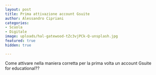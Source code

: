 ```yaml
---
layout: post
title: Prima attivazione account Gsuite
author: Alessandro Cipriani
categories:
- Scuola
- Digitale
image: uploads/hal-gatewood-tZc3vjPCk-Q-unsplash.jpg
featured: true
hidden: true

---
```

Come attivare nella maniera corretta per la prima volta un account Gsuite for educational?? 